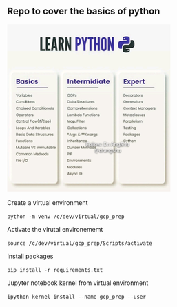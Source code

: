 ## Repo to cover the basics of python 

![python basics](python.png)

Create a virtual environment

`python -m venv /c/dev/virtual/gcp_prep`

Activate the virutal environememt

`source /c/dev/virtual/gcp_prep/Scripts/activate`

Install packages

`pip install -r requirements.txt`

Jupyter notebook kernel from virtual environment

`ipython kernel install --name gcp_prep --user`
